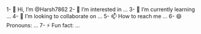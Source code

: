 1- 👋 Hi, I’m @Harsh7862
2- 👀 I’m interested in ...
3- 🌱 I’m currently learning ...
4- 💞️ I’m looking to collaborate on ...
5- 📫 How to reach me ...
6- 😄 Pronouns: ...
7- ⚡ Fun fact: ...

<!---
Harsh7862/Harsh7862 is a ✨ special ✨ repository because its `README.md` (this file) appears on your GitHub profile.
You can click the Preview link to take a look at your changes.
--->
